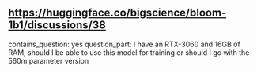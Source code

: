 ## https://huggingface.co/bigscience/bloom-1b1/discussions/38

contains_question: yes
question_part: I have an RTX-3060 and 16GB of RAM, should I be able to use this model for training or should I go with the 560m parameter version